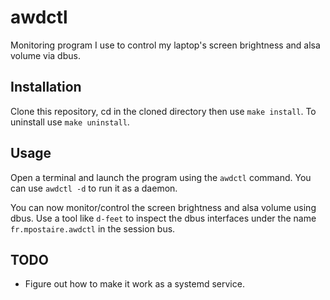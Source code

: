 # awdctl
Monitoring program I use to control my laptop's screen brightness and alsa volume via dbus.

## Installation
Clone this repository, cd in the cloned directory then use `make install`. To uninstall use `make uninstall`.

## Usage
Open a terminal and launch the program using the `awdctl` command. You can use `awdctl -d` to run it as a daemon.

You can now monitor/control the screen brightness and alsa volume using dbus. Use a tool like `d-feet` to inspect the dbus interfaces under the name `fr.mpostaire.awdctl` in the session bus.

## TODO
- Figure out how to make it work as a systemd service.
